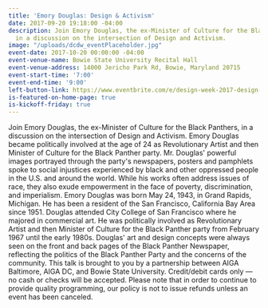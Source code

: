 ```yaml
---
title: 'Emory Douglas: Design & Activism'
date: 2017-09-20 19:18:00 -04:00
description: Join Emory Douglas, the ex-Minister of Culture for the Black Panthers,
  in a discussion on the intersection of Design and Activism.
image: "/uploads/dcdw_eventPlaceholder.jpg"
event-date: 2017-10-20 00:00:00 -04:00
event-venue-name: Bowie State University Recital Hall
event-venue-address: 14000 Jericho Park Rd, Bowie, Maryland 20715
event-start-time: '7:00'
event-end-time: '9:00'
left-button-link: https://www.eventbrite.com/e/design-week-2017-design-activism-tickets-37625220046?aff=efbevent
is-featured-on-home-page: true
is-kickoff-friday: true
---
```


Join Emory Douglas, the ex-Minister of Culture for the Black Panthers, in a discussion on the intersection of Design and Activism.
Emory Douglas became politically involved at the age of 24 as Revolutionary Artist and then Minister of Culture for the Black Panther party. Mr. Douglas' powerful images portrayed through the party's newspapers, posters and pamphlets spoke to social injustices experienced by black and other oppressed people in the U.S. and around the world. While his works often address issues of race, they also exude empowerment in the face of poverty, discrimination, and imperialism.
Emory Douglas was born May 24, 1943, in Grand Rapids, Michigan. He has been a resident of the San Francisco, California Bay Area since 1951. Douglas attended City College of San Francisco where he majored in commercial art. He was politically involved as Revolutionary Artist and then Minister of Culture for the Black Panther party from February 1967 until the early 1980s. Douglas' art and design concepts were always seen on the front and back pages of the Black Panther Newspaper, reflecting the politics of the Black Panther Party and the concerns of the community.
This talk is brought to you by a partnership between AIGA Baltimore, AIGA DC, and Bowie State University. 
Credit/debit cards only — no cash or checks will be accepted. Please note that in order to continue to provide quality programming, our policy is not to issue refunds unless an event has been canceled.